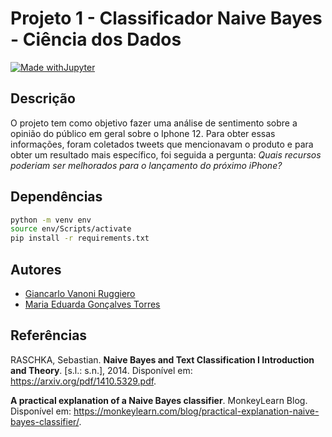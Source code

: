 # **Projeto 1 - Classificador Naive Bayes - Ciência dos Dados**

[![Made withJupyter](https://img.shields.io/badge/Made%20with-Jupyter-orange?style=for-the-badge&logo=Jupyter)](https://jupyter.org/try)

## **Descrição**

O projeto tem como objetivo fazer uma análise de sentimento sobre a opinião do público em geral sobre o Iphone 12. Para obter essas informações, foram coletados tweets que mencionavam o produto e para obter um resultado mais específico, foi seguida a pergunta: *Quais recursos poderiam ser melhorados para o lançamento do próximo iPhone?*

## **Dependências**
   
```bash
python -m venv env
source env/Scripts/activate
pip install -r requirements.txt
```

## **Autores**

- [Giancarlo Vanoni Ruggiero](https://github.com/gianvr)    
- [Maria Eduarda Gonçalves Torres](https://github.com/duddatorres)        

## **Referências**

RASCHKA, Sebastian. **Naive Bayes and Text Classification I Introduction and Theory**. [s.l.: s.n.], 2014. Disponível em: <https://arxiv.org/pdf/1410.5329.pdf>.

**‌A practical explanation of a Naive Bayes classifier**. MonkeyLearn Blog. Disponível em: <https://monkeylearn.com/blog/practical-explanation-naive-bayes-classifier/>.
